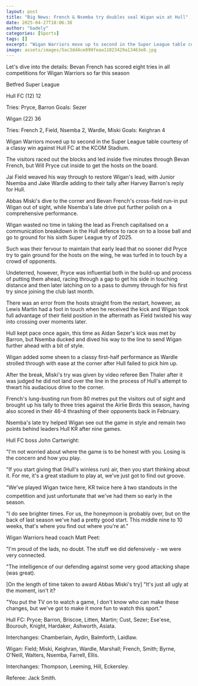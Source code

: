 ```yaml
---
layout: post
title: "Big News: French & Nsemba try doubles seal Wigan win at Hull"
date: 2025-04-27T18:06:38
author: "badely"
categories: [Sports]
tags: []
excerpt: "Wigan Warriors move up to second in the Super League table courtesy of a classy win against Hull FC at the KCOM Stadium."
image: assets/images/5ac3dd4ce899feaa11023429a13463e0.jpg
---
```


Let's dive into the details: Bevan French has scored eight tries in all competitions for Wigan Warriors so far this season

Betfred Super League

Hull FC (12) 12

Tries: Pryce, Barron Goals: Sezer

Wigan (22) 36

Tries: French 2, Field, Nsemba 2, Wardle, Miski Goals: Keighran 4

Wigan Warriors moved up to second in the Super League table courtesy of a classy win against Hull FC at the KCOM Stadium.

The visitors raced out the blocks and led inside five minutes through Bevan French, but Will Pryce cut inside to get the hosts on the board.

Jai Field weaved his way through to restore Wigan's lead, with Junior Nsemba and Jake Wardle adding to their tally after Harvey Barron's reply for Hull.

Abbas Miski's dive to the corner and Bevan French's cross-field run-in put Wigan out of sight, while Nsemba's late drive put further polish on a comprehensive performance.

Wigan wasted no time in taking the lead as French capitalised on a communication breakdown in the Hull defence to race on to a loose ball and go to ground for his sixth Super League try of 2025.

Such was their fervour to maintain that early lead that no sooner did Pryce try to gain ground for the hosts on the wing, he was turfed in to touch by a crowd of opponents.

Undeterred, however, Pryce was influential both in the build-up and process of putting them ahead, racing through a gap to get his side in touching distance and then later latching on to a pass to dummy through for his first try since joining the club last month.

There was an error from the hosts straight from the restart, however, as Lewis Martin had a foot in touch when he received the kick and Wigan took full advantage of their field position in the aftermath as Field twisted his way into crossing over moments later.

Hull kept pace once again, this time as Aidan Sezer's kick was met by Barron, but Nsemba ducked and dived his way to the line to send Wigan further ahead with a bit of style.

Wigan added some sheen to a classy first-half performance as Wardle strolled through with ease at the corner after Hull failed to pick him up.

After the break, Miski's try was given by video referee Ben Thaler after it was judged he did not land over the line in the process of Hull's attempt to thwart his audacious drive to the corner.

French's lung-busting run from 80 metres put the visitors out of sight and brought up his tally to three tries against the Airlie Birds this season, having also scored in their 46-4 thrashing of their opponents back in February.

Nsemba's late try helped Wigan see out the game in style and remain two points behind leaders Hull KR after nine games.

Hull FC boss John Cartwright:

"I'm not worried about where the game is to be honest with you. Losing is the concern and how you play.

"If you start giving that (Hull's winless run) air, then you start thinking about it. For me, it's a great stadium to play at, we've just got to find out groove.

"We've played Wigan twice here, KR twice here â two standouts in the competition and just unfortunate that we've had them so early in the season.

"I do see brighter times. For us, the honeymoon is probably over, but on the back of last season we've had a pretty good start. This middle nine to 10 weeks, that's where you find out where you're at."

Wigan Warriors head coach Matt Peet:

"I'm proud of the lads, no doubt. The stuff we did defensively - we were very connected.

"The intelligence of our defending against some very good attacking shape (was great).

[On the length of time taken to award Abbas Miski's try] "It's just all ugly at the moment, isn't it?

"You put the TV on to watch a game, I don't know who can make these changes, but we've got to make it more fun to watch this sport."

Hull FC: Pryce; Barron, Briscoe, Litten, Martin; Cust, Sezer; Ese'ese, Bourouh, Knight, Hardaker, Ashworth, Asiata.

Interchanges: Chamberlain, Aydin, Balmforth, Laidlaw.

Wigan: Field; Miski, Keighran, Wardle, Marshall; French, Smith; Byrne, O'Neill, Walters, Nsemba, Farrell, Ellis.

Interchanges: Thompson, Leeming, Hill, Eckersley.

Referee: Jack Smith.

